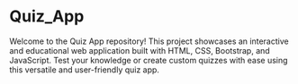 # Quiz_App
Welcome to the Quiz App repository! This project showcases an interactive and educational web application built with HTML, CSS, Bootstrap, and JavaScript. Test your knowledge or create custom quizzes with ease using this versatile and user-friendly quiz app.
